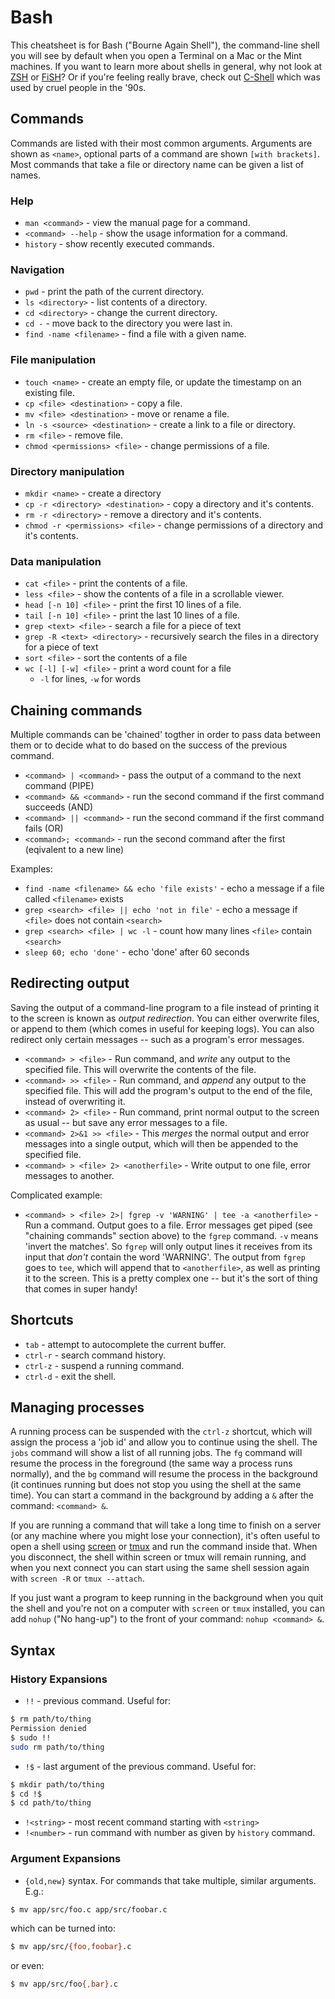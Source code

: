 Bash
====

This cheatsheet is for Bash ("Bourne Again Shell"), the command-line shell you will see by default when you open a Terminal on a Mac or the Mint machines. If you want to learn more about shells in general, why not look at [ZSH](http://zsh.sourceforge.net/) or [FiSH](http://fishshell.com/)? Or if you're feeling really brave, check out [C-Shell](http://en.wikipedia.org/wiki/C_shell#Criticism) which was used by cruel people in the '90s.

Commands
--------

Commands are listed with their most common arguments. Arguments are shown as `<name>`, optional parts of a command are shown `[with brackets]`. Most commands that take a file or directory name can be given a list of names.

### Help

 * `man <command>` - view the manual page for a command.
 * `<command> --help` - show the usage information for a command.
 * `history` - show recently executed commands.

### Navigation

 * `pwd` - print the path of the current directory.
 * `ls <directory>` - list contents of a directory.
 * `cd <directory>` - change the current directory.
 * `cd -` - move back to the directory you were last in.
 * `find -name <filename>` - find a file with a given name.

### File manipulation

 * `touch <name>` - create an empty file, or update the timestamp on an existing file.
 * `cp <file> <destination>` - copy a file.
 * `mv <file> <destination>` - move or rename a file.
 * `ln -s <source> <destination>` - create a link to a file or directory.
 * `rm <file>` - remove file.
 * `chmod <permissions> <file>` - change permissions of a file.

### Directory manipulation

 * `mkdir <name>` - create a directory 
 * `cp -r <directory> <destination>` - copy a directory and it's contents.
 * `rm -r <directory>` - remove a directory and it's contents.
 * `chmod -r <permissions> <file>` - change permissions of a directory and it's contents.

### Data manipulation

 * `cat <file>` - print the contents of a file.
 * `less <file>` - show the contents of a file in a scrollable viewer.
 * `head [-n 10] <file>` - print the first 10 lines of a file.
 * `tail [-n 10] <file>` - print the last 10 lines of a file.
 * `grep <text> <file>` - search a file for a piece of text
 * `grep -R <text> <directory>` - recursively search the files in a directory for a piece of text
 * `sort <file>` - sort the contents of a file
 * `wc [-l] [-w] <file>` - print a word count for a file
   * `-l` for lines, `-w` for words

Chaining commands
-----------------

Multiple commands can be 'chained' togther in order to pass data between them or to decide what to do based on the success of the previous command.

* `<command> | <command>` - pass the output of a command to the next command (PIPE)
* `<command> && <command>` - run the second command if the first command succeeds (AND)
* `<command> || <command>` - run the second command if the first command fails (OR)
* `<command>; <command>` - run the second command after the first (eqivalent to a new line)

<!-- All of the operators above should have an example -->

Examples:

* `find -name <filename> && echo 'file exists'` - echo a message if a file called `<filename>` exists
* `grep <search> <file> || echo 'not in file'` - echo a message if `<file>` does not contain `<search>`
* `grep <search> <file> | wc -l` - count how many lines `<file>` contain `<search>`
* `sleep 60; echo 'done'` - echo 'done' after 60 seconds

Redirecting output
------------------

Saving the output of a command-line program to a file instead of printing it to the screen is known as *output redirection*. You can either overwrite files, or append to them (which comes in useful for keeping logs). You can also redirect only certain messages -- such as a program's error messages.

* `<command> > <file>` - Run command, and *write* any output to the specified file. This will overwrite the contents of the file.
* `<command> >> <file>` - Run command, and *append* any output to the specified file. This will add the program's output to the end of the file, instead of overwriting it.
* `<command> 2> <file>` - Run command, print normal output to the screen as usual -- but save any error messages to a file.
* `<command> 2>&1 >> <file>` - This *merges* the normal output and error messages into a single output, which will then be appended to the specified file.
* `<command> > <file> 2> <anotherfile>` - Write output to one file, error messages to another.

Complicated example:

* `<command> > <file> 2>| fgrep -v 'WARNING' | tee -a <anotherfile>` - Run a command. Output goes to a file. Error messages get piped (see "chaining commands" section above) to the `fgrep` command. `-v` means 'invert the matches'. So `fgrep` will only output lines it receives from its input that *don't* contain the word 'WARNING'. The output from `fgrep` goes to `tee`, which will append that to `<anotherfile>`, as well as printing it to the screen. This is a pretty complex one -- but it's the sort of thing that comes in super handy!

Shortcuts
---------

 * `tab` - attempt to autocomplete the current buffer.
 * `ctrl-r` - search command history.
 * `ctrl-z` - suspend a running command.
 * `ctrl-d` - exit the shell.

Managing processes
------------------

A running process can be suspended with the `ctrl-z` shortcut, which will assign the process a 'job id' and allow you to continue using the shell. The `jobs` command will show a list of all running jobs. The `fg` command will resume the process in the foreground (the same way a process runs normally), and the `bg` command will resume the process in the background (it continues running but does not stop you using the shell at the same time). You can start a command in the background by adding a `&` after the command: `<command> &`.

If you are running a command that will take a long time to finish on a server (or any machine where you might lose your connection), it's often useful to open a shell using [screen](http://www.gnu.org/software/screen/) or [tmux](http://tmux.sourceforge.net/) and run the command inside that. When you disconnect, the shell within screen or tmux will remain running, and when you next connect you can start using the same shell session again with `screen -R` or `tmux --attach`. 

If you just want a program to keep running in the background when you quit the shell and you're not on a computer with `screen` or `tmux` installed, you can add `nohup` ("No hang-up") to the front of your command: `nohup <command> &`.

Syntax
------

### History Expansions

 * `!!` - previous command. Useful for:

```bash
$ rm path/to/thing
Permission denied
$ sudo !!
sudo rm path/to/thing
```

 * `!$` - last argument of the previous command. Useful for:

```bash
$ mkdir path/to/thing
$ cd !$
$ cd path/to/thing
```

 * `!<string>` - most recent command starting with `<string>`
 * `!<number>` - run command with number as given by `history` command.

### Argument Expansions

 * `{old,new}` syntax. For commands that take multiple, similar arguments. E.g.:

```bash
$ mv app/src/foo.c app/src/foobar.c
```

which can be turned into:

```bash
$ mv app/src/{foo,foobar}.c
```

or even:

```bash
$ mv app/src/foo{,bar}.c
```
